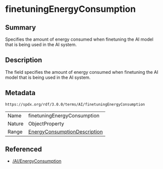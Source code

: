 <!-- Automatically generated by spec-parser v2.3.0 on 2024-07-29T18:25:30.305944+00:00 -->
<!-- SPDX-License-Identifier: Community-Spec-1.0 -->

# finetuningEnergyConsumption

## Summary

Specifies the amount of energy consumed when finetuning the AI model that is
being used in the AI system.


## Description

The field specifies the amount of energy consumed when finetuning the AI model
that is being used in the AI system.


## Metadata

`https://spdx.org/rdf/3.0.0/terms/AI/finetuningEnergyConsumption`


| | |
|---|---|
| Name | finetuningEnergyConsumption |
| Nature | ObjectProperty |
| Range | [EnergyConsumptionDescription](../Classes/EnergyConsumptionDescription.md) |




## Referenced

- [/AI/EnergyConsumption](../../AI/Classes/EnergyConsumption.md)

